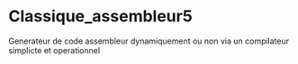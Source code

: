 # Classique_assembleur5
Generateur de code assembleur dynamiquement ou non via un compilateur simplicte et operationnel
